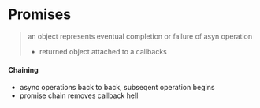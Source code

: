# Promises
> an object represents eventual completion or failure of asyn operation
> - returned object attached to a callbacks

#### Chaining
- async operations back to back, subseqent operation begins
- promise chain removes callback hell

